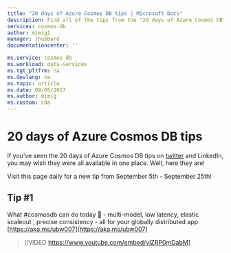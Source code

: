 ```yaml
---
title: "20 days of Azure Cosmos DB tips | Microsoft Docs"
description: Find all of the tips from the "20 days of Azure Cosmos DB" twitter series in one place.
services: cosmos-db
author: mimig1
manager: jhubbard
documentationcenter: ''

ms.service: cosmos-db
ms.workload: data-services
ms.tgt_pltfrm: na
ms.devlang: na
ms.topic: article
ms.date: 09/05/2017
ms.author: mimig
ms.custom: cda
---
```


# 20 days of Azure Cosmos DB tips

If you've seen the 20 days of Azure Cosmos DB tips on [twitter](https://twitter.com/AzureCosmosDB) and LinkedIn, you may wish they were all available in one place. Well, here they are!

Visit this page daily for a new tip from September 5th - September 25th!

## Tip #1

What #cosmosdb can do today 🚀 - multi-model, low latency, elastic scaleout , precise consistency - all for your globally distributed app [https://aka.ms/ubw007](https://aka.ms/ubw007)

> [!VIDEO https://www.youtube.com/embed/vlZRP0mDabM]

